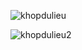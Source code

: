 ![khopdulieu](https://github.com/VanHoang110802/Competitive_Programming/assets/108053955/413c4320-b405-4829-9b28-b07dc8e3871d)

![khopdulieu2](https://github.com/VanHoang110802/Competitive_Programming/assets/108053955/dd170405-438d-423c-a6f0-647dd10a5af3)
